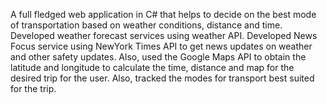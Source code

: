 A full fledged web application in C# that helps to decide on the best mode of transportation based on weather conditions, distance and time. Developed weather forecast services using weather API. Developed News Focus service using NewYork Times API to get news updates on weather and other safety updates. Also, used the Google Maps API to obtain the latitude and longitude to calculate the time, distance and map for the desired trip for the user. Also, tracked the modes for transport best suited for the trip.